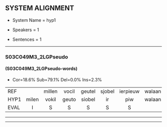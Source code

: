 
## SYSTEM ALIGNMENT

- System Name = hyp1

- Speakers = 1

- Sentences = 1

---

### S03C049M3_2LGPseudo

#### (S03C049M3_2LGPseudo-words)

- Cor=18.6%	Sub=79.1%	Del=0.0%	Ins=2.3%

|  |  |  |  |  |  |  |  |  |  |  |  |  |  |  |  |  |  |  |  |  |  |  |  |  |  |  |  |  |  |  |  |  |  |  |  |  |  |  |  |  |  |  |  |
|:--- |:---:|:---:|:---:|:---:|:---:|:---:|:---:|:---:|:---:|:---:|:---:|:---:|:---:|:---:|:---:|:---:|:---:|:---:|:---:|:---:|:---:|:---:|:---:|:---:|:---:|:---:|:---:|:---:|:---:|:---:|:---:|:---:|:---:|:---:|:---:|:---:|:---:|:---:|:---:|:---:|:---:|:---:|:---:|
| REF |  | millen | vocil | geutel | sjobel | ierpieuw | walaan | erke | haweel | saarweng | gevicht | eemde | bepoud | orstalk | veten | gefouw | vurpaand | nizung | fiewon | kneurem | vawaai | strellen | zwieten | foetbans | oonste | muider | grijnken | schielstaug | prilsood | vloender | milste | veurder | kloeien | ulen | * | orponk | * | schodig | ijpo | menuur | spreikje | hiffreeuw | wooien |
| HYP1 | milen | vokil | geuto | siobel | ir | piw | walaan | erke | hawel | sarweng | gevicht | eemde | bepaald | orstalk | vetten | gefauwfirpant | nizin | fen | cneren | vawai | strillen | sweten | voetbans | onste | maarder | grinken | geel | stag | prelsortv | flunderv | milsta | verder | klooyen | eulen | orpo | orponk | sho | schodich | epo | menuur | sprejkjen | ifreew | wooien |
| EVAL | I | S | S | S | S | S |  |  | S | S |  |  | S |  | S | S | S | S | S | S | S | S | S | S | S | S | S | S | S | S | S | S | S | S | S |  | S | S | S |  | S | S |  |
---

---
